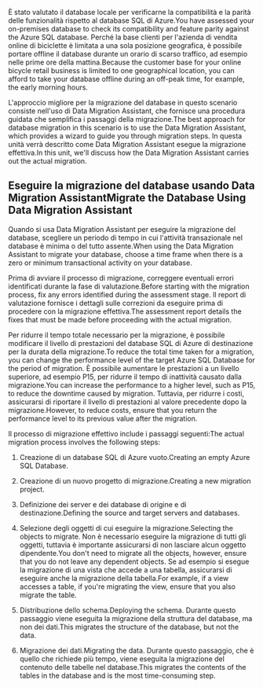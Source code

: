 <span data-ttu-id="292db-101">È stato valutato il database locale per verificarne la compatibilità e la parità delle funzionalità rispetto al database SQL di Azure.</span><span class="sxs-lookup"><span data-stu-id="292db-101">You have assessed your on-premises database to check its compatibility and feature parity against the Azure SQL database.</span></span> <span data-ttu-id="292db-102">Perché la base clienti per l'azienda di vendita online di biciclette è limitata a una sola posizione geografica, è possibile portare offline il database durante un orario di scarso traffico, ad esempio nelle prime ore della mattina.</span><span class="sxs-lookup"><span data-stu-id="292db-102">Because the customer base for your online bicycle retail business is limited to one geographical location, you can afford to take your database offline during an off-peak time, for example, the early morning hours.</span></span>

<span data-ttu-id="292db-103">L'approccio migliore per la migrazione del database in questo scenario consiste nell'uso di Data Migration Assistant, che fornisce una procedura guidata che semplifica i passaggi della migrazione.</span><span class="sxs-lookup"><span data-stu-id="292db-103">The best approach for database migration in this scenario is to use the Data Migration Assistant, which provides a wizard to guide you through migration steps.</span></span> <span data-ttu-id="292db-104">In questa unità verrà descritto come Data Migration Assistant esegue la migrazione effettiva.</span><span class="sxs-lookup"><span data-stu-id="292db-104">In this unit, we'll discuss how the Data Migration Assistant carries out the actual migration.</span></span>

## <a name="migrate-the-database-using-data-migration-assistant"></a><span data-ttu-id="292db-105">Eseguire la migrazione del database usando Data Migration Assistant</span><span class="sxs-lookup"><span data-stu-id="292db-105">Migrate the Database Using Data Migration Assistant</span></span>

<span data-ttu-id="292db-106">Quando si usa Data Migration Assistant per eseguire la migrazione del database, scegliere un periodo di tempo in cui l'attività transazionale nel database è minima o del tutto assente.</span><span class="sxs-lookup"><span data-stu-id="292db-106">When using the Data Migration Assistant to migrate your database, choose a time frame when there is a zero or minimum transactional activity on your database.</span></span>

<span data-ttu-id="292db-107">Prima di avviare il processo di migrazione, correggere eventuali errori identificati durante la fase di valutazione.</span><span class="sxs-lookup"><span data-stu-id="292db-107">Before starting with the migration process, fix any errors identified during the assessment stage.</span></span> <span data-ttu-id="292db-108">Il report di valutazione fornisce i dettagli sulle correzioni da eseguire prima di procedere con la migrazione effettiva.</span><span class="sxs-lookup"><span data-stu-id="292db-108">The assessment report details the fixes that must be made before proceeding with the actual migration.</span></span>

<span data-ttu-id="292db-109">Per ridurre il tempo totale necessario per la migrazione, è possibile modificare il livello di prestazioni del database SQL di Azure di destinazione per la durata della migrazione.</span><span class="sxs-lookup"><span data-stu-id="292db-109">To reduce the total time taken for a migration, you can change the performance level of the target Azure SQL Database for the period of migration.</span></span> <span data-ttu-id="292db-110">È possibile aumentare le prestazioni a un livello superiore, ad esempio P15, per ridurre il tempo di inattività causato dalla migrazione.</span><span class="sxs-lookup"><span data-stu-id="292db-110">You can increase the performance to a higher level, such as P15, to reduce the downtime caused by migration.</span></span> <span data-ttu-id="292db-111">Tuttavia, per ridurre i costi, assicurarsi di riportare il livello di prestazioni al valore precedente dopo la migrazione.</span><span class="sxs-lookup"><span data-stu-id="292db-111">However, to reduce costs, ensure that you return the performance level to its previous value after the migration.</span></span>

<span data-ttu-id="292db-112">Il processo di migrazione effettivo include i passaggi seguenti:</span><span class="sxs-lookup"><span data-stu-id="292db-112">The actual migration process involves the following steps:</span></span>

1. <span data-ttu-id="292db-113">Creazione di un database SQL di Azure vuoto.</span><span class="sxs-lookup"><span data-stu-id="292db-113">Creating an empty Azure SQL Database.</span></span>

1. <span data-ttu-id="292db-114">Creazione di un nuovo progetto di migrazione.</span><span class="sxs-lookup"><span data-stu-id="292db-114">Creating a new migration project.</span></span>

1. <span data-ttu-id="292db-115">Definizione dei server e dei database di origine e di destinazione.</span><span class="sxs-lookup"><span data-stu-id="292db-115">Defining the source and target servers and databases.</span></span>

1. <span data-ttu-id="292db-116">Selezione degli oggetti di cui eseguire la migrazione.</span><span class="sxs-lookup"><span data-stu-id="292db-116">Selecting the objects to migrate.</span></span> <span data-ttu-id="292db-117">Non è necessario eseguire la migrazione di tutti gli oggetti, tuttavia è importante assicurarsi di non lasciare alcun oggetto dipendente.</span><span class="sxs-lookup"><span data-stu-id="292db-117">You don't need to migrate all the objects, however, ensure that you do not leave any dependent objects.</span></span> <span data-ttu-id="292db-118">Se ad esempio si esegue la migrazione di una vista che accede a una tabella, assicurarsi di eseguire anche la migrazione della tabella.</span><span class="sxs-lookup"><span data-stu-id="292db-118">For example, if a view accesses a table, if you're migrating the view, ensure that you also migrate the table.</span></span>

1. <span data-ttu-id="292db-119">Distribuzione dello schema.</span><span class="sxs-lookup"><span data-stu-id="292db-119">Deploying the schema.</span></span> <span data-ttu-id="292db-120">Durante questo passaggio viene eseguita la migrazione della struttura del database, ma non dei dati.</span><span class="sxs-lookup"><span data-stu-id="292db-120">This migrates the structure of the database, but not the data.</span></span>

1. <span data-ttu-id="292db-121">Migrazione dei dati.</span><span class="sxs-lookup"><span data-stu-id="292db-121">Migrating the data.</span></span> <span data-ttu-id="292db-122">Durante questo passaggio, che è quello che richiede più tempo, viene eseguita la migrazione del contenuto delle tabelle nel database.</span><span class="sxs-lookup"><span data-stu-id="292db-122">This migrates the contents of the tables in the database and is the most time-consuming step.</span></span>
